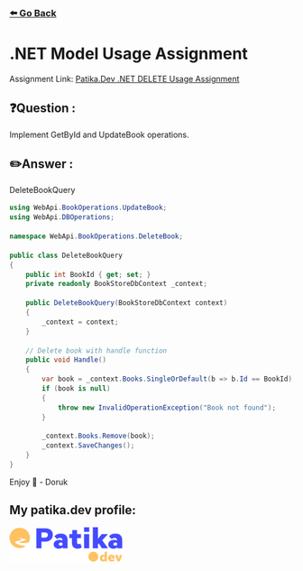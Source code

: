 ### [⬅️ Go Back](../../README.md)

# .NET Model Usage Assignment

Assignment Link: [Patika.Dev .NET DELETE Usage Assignment](https://app.patika.dev/courses/net-core/5-odev-cozum-model-kullanımı)

## ❓Question :

Implement GetById and UpdateBook operations.

## ✏️Answer :

DeleteBookQuery

```c#
using WebApi.BookOperations.UpdateBook;
using WebApi.DBOperations;

namespace WebApi.BookOperations.DeleteBook;

public class DeleteBookQuery
{
    public int BookId { get; set; }
    private readonly BookStoreDbContext _context;

    public DeleteBookQuery(BookStoreDbContext context)
    {
        _context = context;
    }

    // Delete book with handle function
    public void Handle()
    {
        var book = _context.Books.SingleOrDefault(b => b.Id == BookId);
        if (book is null)
        {
            throw new InvalidOperationException("Book not found");
        }

        _context.Books.Remove(book);
        _context.SaveChanges();
    }
}
```

Enjoy 🚀 - Doruk

## My patika.dev profile:

<a href="https://app.patika.dev/kaolin"><img src="../../../assets/newPatikaLogo.svg" width=200/></a>
